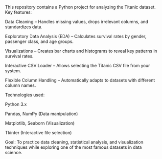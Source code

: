 This repository contains a Python project for analyzing the Titanic dataset.
Key features:

Data Cleaning – Handles missing values, drops irrelevant columns, and standardizes data.

Exploratory Data Analysis (EDA) – Calculates survival rates by gender, passenger class, and age groups.

Visualizations – Creates bar charts and histograms to reveal key patterns in survival rates.

Interactive CSV Loader – Allows selecting the Titanic CSV file from your system.

Flexible Column Handling – Automatically adapts to datasets with different column names.

Technologies used:

Python 3.x

Pandas, NumPy (Data manipulation)

Matplotlib, Seaborn (Visualization)

Tkinter (Interactive file selection)

Goal: To practice data cleaning, statistical analysis, and visualization techniques while exploring one of the most famous datasets in data science.
